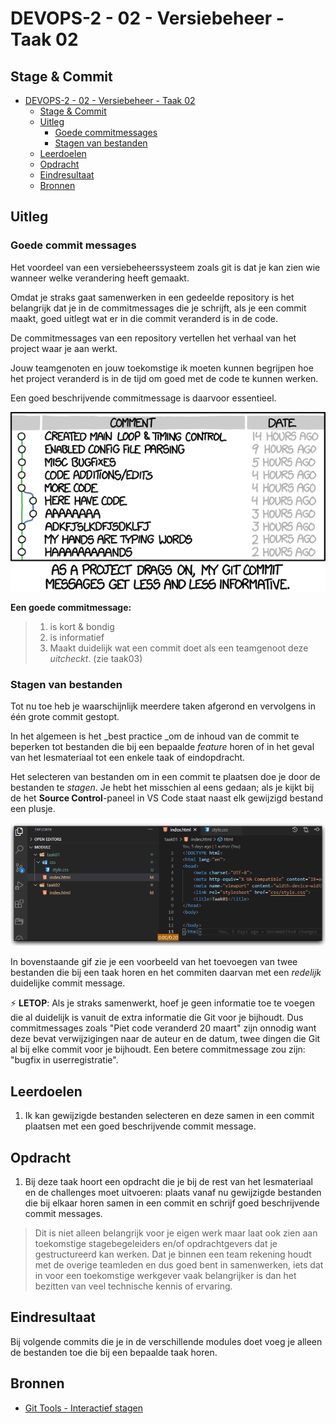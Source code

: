 # DEVOPS-2 - 02 - Versiebeheer - Taak 02

## Stage & Commit

- [DEVOPS-2 - 02 - Versiebeheer - Taak 02](#devops-2---02---versiebeheer---taak-02)
  - [Stage & Commit](#stage--commit)
  - [Uitleg](#uitleg)
    - [Goede commitmessages](#goede-commit-messages)
    - [Stagen van bestanden](#stagen-van-bestanden)
  - [Leerdoelen](#leerdoelen)
  - [Opdracht](#opdracht)
  - [Eindresultaat](#eindresultaat)
  - [Bronnen](#bronnen)

## Uitleg

### Goede commit messages 

Het voordeel van een versiebeheerssysteem zoals git is dat je kan zien wie wanneer welke verandering heeft gemaakt.

Omdat je straks gaat samenwerken in een gedeelde repository is het belangrijk dat je in de commitmessages die je schrijft, als je een commit maakt, goed uitlegt wat er in die commit veranderd is in de code.

De commitmessages van een repository vertellen het verhaal van het project waar je aan werkt.

Jouw teamgenoten en jouw toekomstige ik moeten kunnen begrijpen hoe het project veranderd is in de tijd om goed met de code te kunnen werken.

Een goed beschrijvende commitmessage is daarvoor essentieel.

![Git voorbeeld](img/git-voorbeeld.png)


**Een goede commitmessage:**
  >1. is kort & bondig
  >2. is informatief
  >3. Maakt duidelijk wat een commit doet als een teamgenoot deze _uitcheckt_. (zie taak03)

### Stagen van bestanden

Tot nu toe heb je waarschijnlijk meerdere taken afgerond en vervolgens in één grote commit gestopt. 

In het algemeen is het _best practice _om de inhoud van de commit te beperken tot bestanden die bij een bepaalde _feature_ horen of in het geval van het lesmateriaal tot een enkele taak of eindopdracht. 

Het selecteren van bestanden om in een commit te plaatsen doe je door de bestanden te _stagen_. Je hebt het misschien al eens gedaan; als je kijkt bij de het **Source Control**-paneel in VS Code staat naast elk gewijzigd bestand een plusje.

![Bestanden toevoegen aan de stage](img/git-add-to-stage.gif)

In bovenstaande gif zie je een voorbeeld van het toevoegen van twee bestanden die bij een taak horen en het commiten daarvan met een _redelijk_ duidelijke commit message.

:zap: **LETOP**: Als je straks samenwerkt, hoef je geen informatie toe te voegen die al duidelijk is vanuit de extra informatie die Git voor je bijhoudt. Dus commitmessages zoals "Piet code veranderd 20 maart" zijn onnodig want deze bevat verwijzigingen naar de auteur en de datum, twee dingen die Git al bij elke commit voor je bijhoudt. Een betere commitmessage zou zijn: "bugfix in userregistratie".

## Leerdoelen

1. Ik kan gewijzigde bestanden selecteren en deze samen in een commit plaatsen met een goed beschrijvende commit message. 

## Opdracht

1. Bij deze taak hoort een opdracht die je bij de rest van het lesmateriaal en de challenges moet uitvoeren: plaats vanaf nu gewijzigde bestanden die bij elkaar horen samen in een commit en schrijf goed beschrijvende commit messages. 
> Dit is niet alleen belangrijk voor je eigen werk maar laat ook zien aan toekomstige stagebegeleiders en/of opdrachtgevers dat je gestructureerd kan werken. Dat je binnen een team rekening houdt met de overige teamleden en dus goed bent in samenwerken, iets dat in voor een toekomstige werkgever vaak belangrijker is dan het bezitten van veel technische kennis of ervaring.

## Eindresultaat

Bij volgende commits die je in de verschillende modules doet voeg je alleen de bestanden toe die bij een bepaalde taak horen.

## Bronnen

* [Git Tools - Interactief stagen](https://git-scm.com/book/nl/v2/Git-Tools-Interactief-stagen)